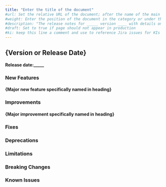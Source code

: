 ```yaml
---
title: "Enter the title of the document"
#url: Set the relative URL of the document; after the name of the main directory/product the document is in, use the document title; example for document titled my-new-page.md, in refguide directory: /refguide/my-new-page/
#weight: Enter the position of the document in the category or under the parent; number by 10 (for first), 20, 30, etc. for easy ordering of other documents in the future if necessary; don't add brackets or quotation marks
#description: "The release notes for _____ version ____ with details on new features, bug fixes, and known issues."
#draft: Set to true if page should not appear in production
#ki: keep this line a comment and use to reference Jira issues for KIs in order to track fixes
---
```


## {Version or Release Date}

**Release date:_____**

### New Features

[//]: #	"Include links/references to Idea Forum ideas when available."

#### {Major new feature specifically named in heading}

### Improvements

[//]: #	"Include links/references to Idea Forum ideas when available."

#### {Major improvement specifically named in heading}

### Fixes

### Deprecations

### Limitations

### Breaking Changes

### Known Issues

[//]: #	"Document fixes in this release for known issues in older release notes. Update older release notes with links to fixes"
